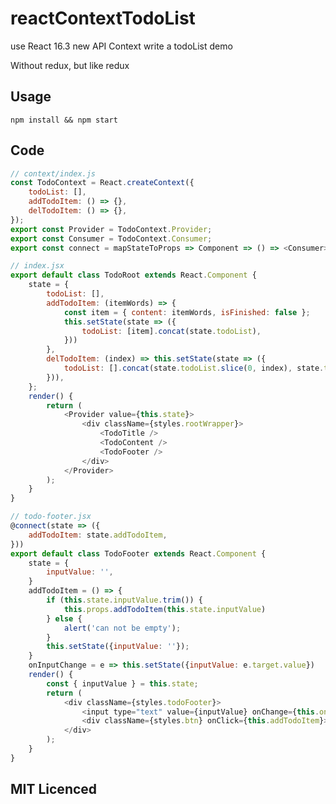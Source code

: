 # reactContextTodoList
use React 16.3 new API Context write a todoList demo

Without redux, but like redux

## Usage
```npm install && npm start```

## Code
```js
// context/index.js
const TodoContext = React.createContext({
    todoList: [],
    addTodoItem: () => {},
    delTodoItem: () => {},
});
export const Provider = TodoContext.Provider;
export const Consumer = TodoContext.Consumer;
export const connect = mapStateToProps => Component => () => <Consumer>{state => <Component {...mapStateToProps(state)} />}</Consumer>

// index.jsx
export default class TodoRoot extends React.Component {
    state = {
        todoList: [],
        addTodoItem: (itemWords) => {
            const item = { content: itemWords, isFinished: false };
            this.setState(state => ({
                todoList: [item].concat(state.todoList),
            }))
        },
        delTodoItem: (index) => this.setState(state => ({
            todoList: [].concat(state.todoList.slice(0, index), state.todoList.slice(index + 1)),
        })),
    };
    render() {
        return (
            <Provider value={this.state}>
                <div className={styles.rootWrapper}>
                    <TodoTitle />
                    <TodoContent />
                    <TodoFooter />
                </div>
            </Provider>
        );
    }
}

// todo-footer.jsx
@connect(state => ({
    addTodoItem: state.addTodoItem,
}))
export default class TodoFooter extends React.Component {
    state = {
        inputValue: '',
    }
    addTodoItem = () => {
        if (this.state.inputValue.trim()) {
            this.props.addTodoItem(this.state.inputValue)
        } else {
            alert('can not be empty');
        }
        this.setState({inputValue: ''});
    }
    onInputChange = e => this.setState({inputValue: e.target.value})
    render() {
        const { inputValue } = this.state;
        return (
            <div className={styles.todoFooter}>
                <input type="text" value={inputValue} onChange={this.onInputChange} />
                <div className={styles.btn} onClick={this.addTodoItem}>Add</div>
            </div>
        );
    }
}

```

## MIT Licenced


